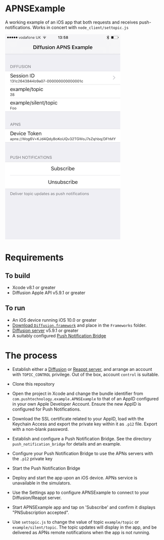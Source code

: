 # APNSExample

A working example of an iOS app that both requests and receives push-notifications. Works in concert with `node_client/settopic.js`

![screenshot](/example-screenshot.png?raw=true "Screenshot of APNSExample app")

# Requirements

## To build

* Xcode v8.1 or greater
* Diffusion Apple API v5.9.1 or greater

## To run

* An iOS device running iOS 10.0 or greater
* [Download `Diffusion.framework`](https://developer.reappt.io/clients/apple/) and place in the `Frameworks` folder.
* [Diffusion server](http://download.pushtechnology.com/) v5.9.1 or greater
* A suitably configured [Push Notification Bridge](http://download.pushtechnology.com/docs/latest/manual/html/administratorguide/pushnotifications/pn_bridge.html)

# The process

* Establish either a [Diffusion](http://download.pushtechnology.com/) or [Reappt server](https://reappt.io), and arrange an account with `TOPIC_CONTROL` privilege. Out of the box, account `control` is suitable.

* Clone this repository

* Open the project in Xcode and change the bundle identifier from `com.pushtechnology.example.APNSExample` to that of an AppID configured in your own Apple Developer Account. Ensure the new AppID is configured for Push Notifications.

* Download the SSL certificate related to your AppID, load with the Keychain Access and export the private key within it as `.p12` file. Export with a non-blank password.

* Establish and configure a Push Notification Bridge. See the directory `push_notification_bridge` for details and an example. 

* Configure your Push Notification Bridge to use the APNs servers with the `.p12` private key

* Start the Push Notification Bridge

* Deploy and start the app upon an iOS device. APNs service is unavailable in the simulators.

* Use the Settings app to configure APNSExample to connect to your Diffusion/Reappt server.

* Start APNSExample app and tap on 'Subscribe' and confirm it displays "PNSubscription accepted". 

* Use `settopic.js` to change the value of topic `example/topic` or `example/silent/topic`. The topic updates will display in the app, and be delivered as APNs remote notifications when the app is not running.